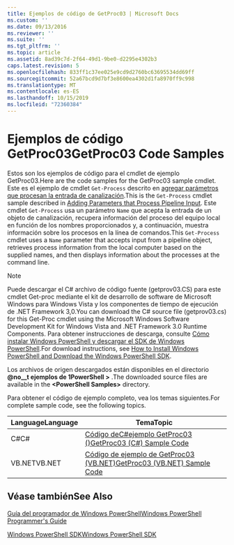```yaml
---
title: Ejemplos de código de GetProc03 | Microsoft Docs
ms.custom: ''
ms.date: 09/13/2016
ms.reviewer: ''
ms.suite: ''
ms.tgt_pltfrm: ''
ms.topic: article
ms.assetid: 8ad39c7d-2f64-49d1-9be0-d2295e4302b3
caps.latest.revision: 5
ms.openlocfilehash: 833ff1c37ee025e9cd9d2760bc63695534dd69ff
ms.sourcegitcommit: 52a67bcd9d7bf3e8600ea4302d1fa8970ff9c998
ms.translationtype: MT
ms.contentlocale: es-ES
ms.lasthandoff: 10/15/2019
ms.locfileid: "72360384"
---
```

# <a name="getproc03-code-samples"></a><span data-ttu-id="eb357-102">Ejemplos de código GetProc03</span><span class="sxs-lookup"><span data-stu-id="eb357-102">GetProc03 Code Samples</span></span>

<span data-ttu-id="eb357-103">Estos son los ejemplos de código para el cmdlet de ejemplo GetProc03.</span><span class="sxs-lookup"><span data-stu-id="eb357-103">Here are the code samples for the GetProc03 sample cmdlet.</span></span> <span data-ttu-id="eb357-104">Este es el ejemplo de cmdlet `Get-Process` descrito en [agregar parámetros que procesan la entrada de canalización](../cmdlet/adding-parameters-that-process-pipeline-input.md).</span><span class="sxs-lookup"><span data-stu-id="eb357-104">This is the `Get-Process` cmdlet sample described in [Adding Parameters that Process Pipeline Input](../cmdlet/adding-parameters-that-process-pipeline-input.md).</span></span> <span data-ttu-id="eb357-105">Este cmdlet `Get-Process` usa un parámetro `Name` que acepta la entrada de un objeto de canalización, recupera información del proceso del equipo local en función de los nombres proporcionados y, a continuación, muestra información sobre los procesos en la línea de comandos.</span><span class="sxs-lookup"><span data-stu-id="eb357-105">This `Get-Process` cmdlet uses a `Name` parameter that accepts input from a pipeline object, retrieves process information from the local computer based on the supplied names, and then displays information about the processes at the command line.</span></span>

> [!NOTE]
> <span data-ttu-id="eb357-106">Puede descargar el C# archivo de código fuente (getprov03.CS) para este cmdlet Get-proc mediante el kit de desarrollo de software de Microsoft Windows para Windows Vista y los componentes de tiempo de ejecución de .NET Framework 3,0.</span><span class="sxs-lookup"><span data-stu-id="eb357-106">You can download the C# source file (getprov03.cs) for this Get-Proc cmdlet using the Microsoft Windows Software Development Kit for Windows Vista and .NET Framework 3.0 Runtime Components.</span></span> <span data-ttu-id="eb357-107">Para obtener instrucciones de descarga, consulte [Cómo instalar Windows PowerShell y descargar el SDK de Windows PowerShell](/powershell/developer/installing-the-windows-powershell-sdk).</span><span class="sxs-lookup"><span data-stu-id="eb357-107">For download instructions, see [How to Install Windows PowerShell and Download the Windows PowerShell SDK](/powershell/developer/installing-the-windows-powershell-sdk).</span></span>
>
> <span data-ttu-id="eb357-108">Los archivos de origen descargados están disponibles en el directorio **@no__t ejemplos de 1PowerShell >** .</span><span class="sxs-lookup"><span data-stu-id="eb357-108">The downloaded source files are available in the **\<PowerShell Samples>** directory.</span></span>

<span data-ttu-id="eb357-109">Para obtener el código de ejemplo completo, vea los temas siguientes.</span><span class="sxs-lookup"><span data-stu-id="eb357-109">For complete sample code, see the following topics.</span></span>

|<span data-ttu-id="eb357-110">Language</span><span class="sxs-lookup"><span data-stu-id="eb357-110">Language</span></span>|<span data-ttu-id="eb357-111">Tema</span><span class="sxs-lookup"><span data-stu-id="eb357-111">Topic</span></span>|
|--------------|-----------|
|<span data-ttu-id="eb357-112">C#</span><span class="sxs-lookup"><span data-stu-id="eb357-112">C#</span></span>|[<span data-ttu-id="eb357-113">Código deC#ejemplo GetProc03 ()</span><span class="sxs-lookup"><span data-stu-id="eb357-113">GetProc03 (C#) Sample Code</span></span>](./getproc03-csharp-sample-code.md)|
|<span data-ttu-id="eb357-114">VB.NET</span><span class="sxs-lookup"><span data-stu-id="eb357-114">VB.NET</span></span>|[<span data-ttu-id="eb357-115">Código de ejemplo de GetProc03 (VB.NET)</span><span class="sxs-lookup"><span data-stu-id="eb357-115">GetProc03 (VB.NET) Sample Code</span></span>](./getproc03-vb-net-sample-code.md)|

## <a name="see-also"></a><span data-ttu-id="eb357-116">Véase también</span><span class="sxs-lookup"><span data-stu-id="eb357-116">See Also</span></span>

[<span data-ttu-id="eb357-117">Guía del programador de Windows PowerShell</span><span class="sxs-lookup"><span data-stu-id="eb357-117">Windows PowerShell Programmer's Guide</span></span>](./windows-powershell-programmer-s-guide.md)

[<span data-ttu-id="eb357-118">Windows PowerShell SDK</span><span class="sxs-lookup"><span data-stu-id="eb357-118">Windows PowerShell SDK</span></span>](../windows-powershell-reference.md)